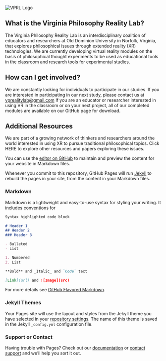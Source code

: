 ![VPRL Logo](https://github.com/vmasc-odu/Virginia-Philosophy-Reality-Lab/blob/main/Images/GitHubSocialMedia_1280_640-01.png?raw=true)

## What is the Virginia Philosophy Reality Lab?
The Virginia Philosophy Reality Lab is an interdisciplinary coalition of educators and researchers at Old Dominion University in Norfolk, Virginia, that explores philosophical issues through extended reality (XR) technologies.  We are currently developing virtual reality modules on the basis of philosophical thought experiments to be used as educational tools in the classroom and research tools for experimental studies.   

## How can I get involved?
We are constantly looking for individuals to participate in our studies.  If you are interested in participating in our next study, please contact us at vprealitylab@gmail.com
If you are an educator or researcher interested in using VR in the classroom or on your next project, all of our completed modules are available on our GitHub page for download.

## Additional Resources
We are part of a growing network of thinkers and researchers around the world interested in using XR to pursue traditional philosophical topics.  Click HERE to explore other resources and papers exploring these issues.

You can use the [editor on GitHub](https://github.com/vmasc-odu/Virginia-Philosophy-Reality-Lab/edit/main/README.md) to maintain and preview the content for your website in Markdown files.

Whenever you commit to this repository, GitHub Pages will run [Jekyll](https://jekyllrb.com/) to rebuild the pages in your site, from the content in your Markdown files.

### Markdown

Markdown is a lightweight and easy-to-use syntax for styling your writing. It includes conventions for

```markdown
Syntax highlighted code block

# Header 1
## Header 2
### Header 3

- Bulleted
- List

1. Numbered
2. List

**Bold** and _Italic_ and `Code` text

[Link](url) and ![Image](src)
```

For more details see [GitHub Flavored Markdown](https://guides.github.com/features/mastering-markdown/).

### Jekyll Themes

Your Pages site will use the layout and styles from the Jekyll theme you have selected in your [repository settings](https://github.com/vmasc-odu/Virginia-Philosophy-Reality-Lab/settings). The name of this theme is saved in the Jekyll `_config.yml` configuration file.

### Support or Contact

Having trouble with Pages? Check out our [documentation](https://docs.github.com/categories/github-pages-basics/) or [contact support](https://github.com/contact) and we’ll help you sort it out.
